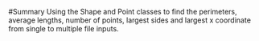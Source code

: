 #Summary
Using the Shape and Point classes to find the perimeters, average lengths, number of points, largest sides and largest x coordinate from single to multiple file inputs.
